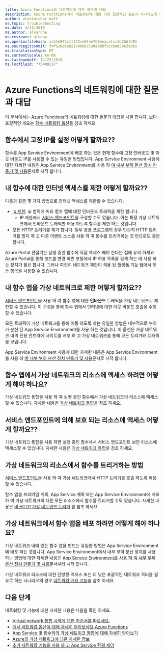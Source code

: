 ```yaml
---
title: Azure Functions의 네트워킹에 대한 질문과 대답
description: Azure Functions에서 네트워킹에 대한 가장 일반적인 질문과 시나리오에 대한 답변입니다.
author: alexkarcher-msft
ms.topic: troubleshooting
ms.date: 4/11/2019
ms.author: alkarche
ms.reviewer: glenga
ms.openlocfilehash: acb1e942c1f342ce6fee7d8aeacafcc1d7b6fd91
ms.sourcegitcommit: f4f626d6e92174086c530ed9bf3ccbe058639081
ms.translationtype: MT
ms.contentlocale: ko-KR
ms.lasthandoff: 12/25/2019
ms.locfileid: "75409537"
---
```

# <a name="frequently-asked-questions-about-networking-in-azure-functions"></a>Azure Functions의 네트워킹에 대한 질문과 대답

이 문서에서는 Azure Functions의 네트워킹에 대한 질문과 대답을 나열 합니다. 보다 포괄적인 개요는 [함수 네트워킹 옵션](functions-networking-options.md)을 참조 하세요.

## <a name="how-do-i-set-a-static-ip-in-functions"></a>함수에서 고정 IP를 설정 어떻게 할까요??

함수를 App Service Environment에 배포 하는 것은 현재 함수에 고정 인바운드 및 아웃 바운드 IP를 사용할 수 있는 유일한 방법입니다. App Service Environment 사용에 대한 자세한 내용은 App Service Environment를 사용 하 [여 내부 부하 분산 장치 만들기 및 사용](../app-service/environment/create-ilb-ase.md)문서로 시작 합니다.

## <a name="how-do-i-restrict-internet-access-to-my-function"></a>내 함수에 대한 인터넷 액세스를 제한 어떻게 할까요??

다음과 같은 몇 가지 방법으로 인터넷 액세스를 제한할 수 있습니다.

* [Ip 제한](../app-service/app-service-ip-restrictions.md): ip 범위에 따라 함수 앱에 대한 인바운드 트래픽을 제한 합니다.
    * IP 제한에서 [서비스 엔드포인트](../virtual-network/virtual-network-service-endpoints-overview.md)을 구성할 수도 있습니다 .이는 특정 가상 네트워크에서 인바운드 트래픽만 허용 하도록 함수를 제한 하는 것입니다.
* 모든 HTTP 트리거를 제거 합니다. 일부 응용 프로그램의 경우 단순히 HTTP 트리거를 방지 하 고 다른 이벤트 소스를 사용 하 여 함수를 트리거하는 것 만으로도 충분 합니다.

Azure Portal 편집기는 실행 중인 함수에 직접 액세스 해야 한다는 점에 유의 하세요. Azure Portal를 통해 코드를 변경 하면 포털에서 IP 허용 목록을 검색 하는 데 사용 하는 장치가 필요 합니다. 그러나 여전히 네트워크 제한이 적용 된 플랫폼 기능 탭에서 모든 항목을 사용할 수 있습니다.

## <a name="how-do-i-restrict-my-function-app-to-a-virtual-network"></a>내 함수 앱을 가상 네트워크로 제한 어떻게 할까요??

[서비스 엔드포인트](./functions-networking-options.md#private-site-access)을 사용 하 여 함수 앱에 대한 **인바운드** 트래픽을 가상 네트워크로 제한할 수 있습니다. 이 구성을 통해 함수 앱에서 인터넷에 대한 아웃 바운드 호출을 수행할 수 있습니다.

모든 트래픽이 가상 네트워크를 통해 이동 하도록 하는 유일한 방법은 내부적으로 부하가 분산 된 App Service Environment를 사용 하는 것입니다. 이 옵션은 가상 네트워크 내의 전용 인프라에 사이트를 배포 하 고 가상 네트워크를 통해 모든 트리거와 트래픽을 보냅니다. 

App Service Environment 사용에 대한 자세한 내용은 App Service Environment를 사용 하 [여 내부 부하 분산 장치 만들기 및 사용](../app-service/environment/create-ilb-ase.md)문서로 시작 합니다.

## <a name="how-can-i-access-resources-in-a-virtual-network-from-a-function-app"></a>함수 앱에서 가상 네트워크의 리소스에 액세스 하려면 어떻게 해야 하나요?

가상 네트워크 통합을 사용 하 여 실행 중인 함수에서 가상 네트워크의 리소스에 액세스할 수 있습니다. 자세한 내용은 [가상 네트워크 통합](functions-networking-options.md#virtual-network-integration)을 참조 하세요.

## <a name="how-do-i-access-resources-protected-by-service-endpoints"></a>서비스 엔드포인트에 의해 보호 되는 리소스에 액세스 어떻게 할까요??

가상 네트워크 통합을 사용 하면 실행 중인 함수에서 서비스 엔드포인트 보안 리소스에 액세스할 수 있습니다. 자세한 내용은 [가상 네트워크 통합](functions-networking-options.md#virtual-network-integration)을 참조 하세요.

## <a name="how-can-i-trigger-a-function-from-a-resource-in-a-virtual-network"></a>가상 네트워크의 리소스에서 함수를 트리거하는 방법

[서비스 엔드포인트](./functions-networking-options.md#private-site-access)을 사용 하 여 가상 네트워크에서 HTTP 트리거를 호출 하도록 허용할 수 있습니다. 

함수 앱을 프리미엄 계획, App Service 계획 또는 App Service Environment에 배포 하 여 가상 네트워크의 다른 모든 리소스에서 함수를 트리거할 수도 있습니다. 자세한 내용은 [비 HTTP 가상 네트워크 트리거](./functions-networking-options.md#virtual-network-triggers-non-http) 를 참조 하세요.

## <a name="how-can-i-deploy-my-function-app-in-a-virtual-network"></a>가상 네트워크에서 함수 앱을 배포 하려면 어떻게 해야 하나요?

가상 네트워크 내에 있는 함수 앱을 만드는 유일한 방법은 App Service Environment에 배포 하는 것입니다. App Service Environment에서 내부 부하 분산 장치를 사용 하는 방법에 대한 자세한 내용은 [App Service Environment를 사용 하 여 내부 부하 분산 장치 만들기 및 사용](https://docs.microsoft.com/azure/app-service/environment/create-ilb-ase)문서부터 시작 합니다.

가상 네트워크 리소스에 대한 단방향 액세스 또는 더 낮은 포괄적인 네트워크 격리를 필요로 하는 시나리오의 경우 [네트워킹 개요 기능](functions-networking-options.md)을 참조 하세요.

## <a name="next-steps"></a>다음 단계

네트워킹 및 기능에 대한 자세한 내용은 다음을 확인 하세요. 

* [Virtual network 통합 시작에 대한 자습서를 따르세요.](./functions-create-vnet.md)
* [에서 네트워킹 옵션에 대해 자세히 알아보세요 Azure Functions](./functions-networking-options.md)
* [App Service 및 함수와의 가상 네트워크 통합에 대해 자세히 알아보기](../app-service/web-sites-integrate-with-vnet.md)
* [Azure의 가상 네트워크에 대한 자세한 정보](../virtual-network/virtual-networks-overview.md)
* [추가 네트워킹 기능을 사용 하 고 App Service 환경 제어](../app-service/environment/intro.md)
